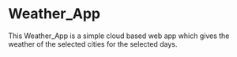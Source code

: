 # Weather_App

This Weather_App is a simple cloud based web app which gives the weather of the selected cities for the selected days.
